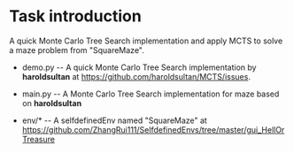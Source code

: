 # Task introduction
A quick Monte Carlo Tree Search implementation and apply MCTS to solve a maze problem from "SquareMaze".

- demo.py -- A quick Monte Carlo Tree Search implementation by **haroldsultan** at 
https://github.com/haroldsultan/MCTS/issues.

- main.py -- A Monte Carlo Tree Search implementation for maze based on **haroldsultan**

- env/* -- A selfdefinedEnv named "SquareMaze" at 
https://github.com/ZhangRui111/SelfdefinedEnvs/tree/master/gui_HellOrTreasure